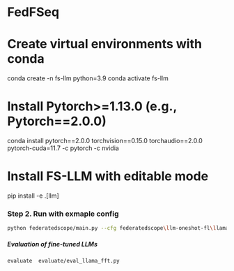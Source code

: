 # FedFSeq

# Create virtual environments with conda
conda create -n fs-llm python=3.9
conda activate fs-llm

# Install Pytorch>=1.13.0 (e.g., Pytorch==2.0.0)
conda install pytorch==2.0.0 torchvision==0.15.0 torchaudio==2.0.0 pytorch-cuda=11.7 -c pytorch -c nvidia

# Install FS-LLM with editable mode
pip install -e .[llm]

### Step 2. Run with exmaple config

```bash
python federatedscope/main.py --cfg federatedscope\llm-oneshot-fl\llama2-7b\dolly\fft-one.yaml
```

##### Evaluation of fine-tuned LLMs
```bash
evaluate  evaluate/eval_llama_fft.py
```

